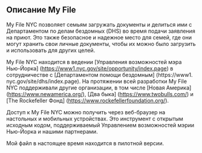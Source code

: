 ## Описание My File

My File NYC позволяет семьям загружать документы и делиться ими с Департаментом по делам бездомных (DHS) во время подачи заявления на приют. Это также безопасное и надежное место для семей, где они могут хранить свои личные документы, чтобы их можно было загрузить и использовать для других целей.

My File NYC находится в ведении [Управления возможностей мэра Нью-Йорка] (https://www1.nyc.gov/site/opportunity/index.page) в сотрудничестве с [Департаментом помощи бездомным] (https://www1. nyc.gov/site/dhs/index.page). На протяжении всей разработки My File NYC поддерживали другие организации, в том числе [Новая Америка] (https://www.newamerica.org/), [Два быка] (https://www.twobulls.com/) и [The Rockefeller Фонд] (https://www.rockefellerfoundation.org/).

Доступ к My File NYC можно получить через веб-браузер на настольных и мобильных устройствах. Это инструмент с открытым исходным кодом, поддерживаемый Управлением возможностей мэрии Нью-Йорка и нашими партнерами.

Мой файл в настоящее время находится в пилотной версии.